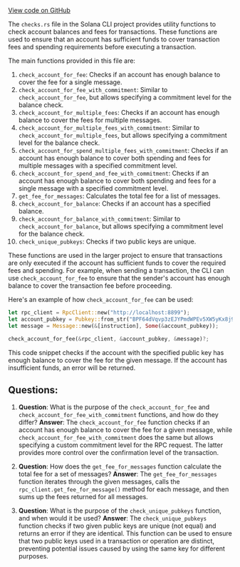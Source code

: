 [View code on GitHub](https://github.com/solana-labs/solana/blob/master/cli/src/checks.rs)

The `checks.rs` file in the Solana CLI project provides utility functions to check account balances and fees for transactions. These functions are used to ensure that an account has sufficient funds to cover transaction fees and spending requirements before executing a transaction.

The main functions provided in this file are:

1. `check_account_for_fee`: Checks if an account has enough balance to cover the fee for a single message.
2. `check_account_for_fee_with_commitment`: Similar to `check_account_for_fee`, but allows specifying a commitment level for the balance check.
3. `check_account_for_multiple_fees`: Checks if an account has enough balance to cover the fees for multiple messages.
4. `check_account_for_multiple_fees_with_commitment`: Similar to `check_account_for_multiple_fees`, but allows specifying a commitment level for the balance check.
5. `check_account_for_spend_multiple_fees_with_commitment`: Checks if an account has enough balance to cover both spending and fees for multiple messages with a specified commitment level.
6. `check_account_for_spend_and_fee_with_commitment`: Checks if an account has enough balance to cover both spending and fees for a single message with a specified commitment level.
7. `get_fee_for_messages`: Calculates the total fee for a list of messages.
8. `check_account_for_balance`: Checks if an account has a specified balance.
9. `check_account_for_balance_with_commitment`: Similar to `check_account_for_balance`, but allows specifying a commitment level for the balance check.
10. `check_unique_pubkeys`: Checks if two public keys are unique.

These functions are used in the larger project to ensure that transactions are only executed if the account has sufficient funds to cover the required fees and spending. For example, when sending a transaction, the CLI can use `check_account_for_fee` to ensure that the sender's account has enough balance to cover the transaction fee before proceeding.

Here's an example of how `check_account_for_fee` can be used:

```rust
let rpc_client = RpcClient::new("http://localhost:8899");
let account_pubkey = Pubkey::from_str("BPF64dVqvp3zEJYPmdWPEv5XW5yKx8j9oZruzT8x7mY9").unwrap();
let message = Message::new(&[instruction], Some(&account_pubkey));

check_account_for_fee(&rpc_client, &account_pubkey, &message)?;
```

This code snippet checks if the account with the specified public key has enough balance to cover the fee for the given message. If the account has insufficient funds, an error will be returned.
## Questions: 
 1. **Question**: What is the purpose of the `check_account_for_fee` and `check_account_for_fee_with_commitment` functions, and how do they differ?
   **Answer**: The `check_account_for_fee` function checks if an account has enough balance to cover the fee for a given message, while `check_account_for_fee_with_commitment` does the same but allows specifying a custom commitment level for the RPC request. The latter provides more control over the confirmation level of the transaction.

2. **Question**: How does the `get_fee_for_messages` function calculate the total fee for a set of messages?
   **Answer**: The `get_fee_for_messages` function iterates through the given messages, calls the `rpc_client.get_fee_for_message()` method for each message, and then sums up the fees returned for all messages.

3. **Question**: What is the purpose of the `check_unique_pubkeys` function, and when would it be used?
   **Answer**: The `check_unique_pubkeys` function checks if two given public keys are unique (not equal) and returns an error if they are identical. This function can be used to ensure that two public keys used in a transaction or operation are distinct, preventing potential issues caused by using the same key for different purposes.